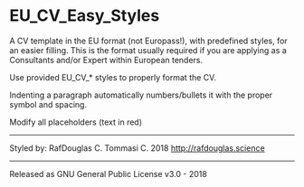 # EU_CV_Easy_Styles
A CV template in the EU format (not Europass!), with predefined styles, for an easier filling.
This is the format usually required if you are applying as a Consultants and/or Expert within European tenders.

Use provided EU_CV_* 
styles to properly format the CV.

Indenting a paragraph automatically numbers/bullets it with the proper symbol and spacing.

Modify all placeholders (text in red)

- - -
Styled by: 
RafDouglas C. Tommasi C.
2018
http://rafdouglas.science

- - -
Released as GNU General Public License v3.0 - 2018
